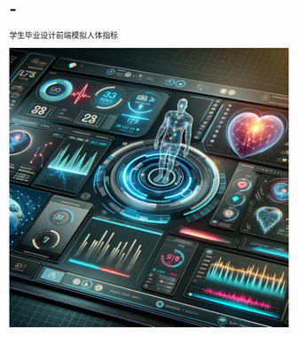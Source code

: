 # -
学生毕业设计前端模拟人体指标

![人体指标](https://raw.githubusercontent.com/Deng-Xian-Sheng/-/main/8cff5ae9-f013-4fac-8917-218d8129302d.webp)